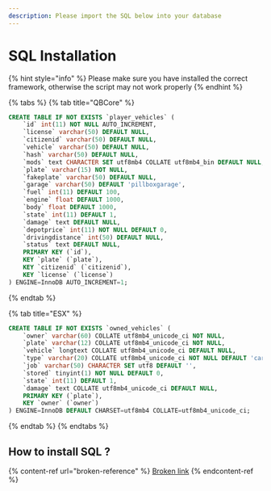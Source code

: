 ```yaml
---
description: Please import the SQL below into your database
---
```


# SQL Installation



{% hint style="info" %}
Please make sure you have installed the correct framework, otherwise the script may not work properly
{% endhint %}

{% tabs %}
{% tab title="QBCore" %}
```sql
CREATE TABLE IF NOT EXISTS `player_vehicles` (
    `id` int(11) NOT NULL AUTO_INCREMENT,
    `license` varchar(50) DEFAULT NULL,
    `citizenid` varchar(50) DEFAULT NULL,
    `vehicle` varchar(50) DEFAULT NULL,
    `hash` varchar(50) DEFAULT NULL,
    `mods` text CHARACTER SET utf8mb4 COLLATE utf8mb4_bin DEFAULT NULL,
    `plate` varchar(15) NOT NULL,
    `fakeplate` varchar(50) DEFAULT NULL,
    `garage` varchar(50) DEFAULT 'pillboxgarage',
    `fuel` int(11) DEFAULT 100,
    `engine` float DEFAULT 1000,
    `body` float DEFAULT 1000,
    `state` int(11) DEFAULT 1,
    `damage` text DEFAULT NULL,
    `depotprice` int(11) NOT NULL DEFAULT 0,
    `drivingdistance` int(50) DEFAULT NULL,
    `status` text DEFAULT NULL,
    PRIMARY KEY (`id`),
    KEY `plate` (`plate`),
    KEY `citizenid` (`citizenid`),
    KEY `license` (`license`)
) ENGINE=InnoDB AUTO_INCREMENT=1;
```
{% endtab %}

{% tab title="ESX" %}
```sql
CREATE TABLE IF NOT EXISTS `owned_vehicles` (
    `owner` varchar(60) COLLATE utf8mb4_unicode_ci NOT NULL,
    `plate` varchar(12) COLLATE utf8mb4_unicode_ci NOT NULL,
    `vehicle` longtext COLLATE utf8mb4_unicode_ci DEFAULT NULL,
    `type` varchar(20) COLLATE utf8mb4_unicode_ci NOT NULL DEFAULT 'car',
    `job` varchar(50) CHARACTER SET utf8 DEFAULT '',
    `stored` tinyint(1) NOT NULL DEFAULT 0,
    `state` int(11) DEFAULT 1,
    `damage` text COLLATE utf8mb4_unicode_ci DEFAULT NULL,
    PRIMARY KEY (`plate`),
    KEY `owner` (`owner`)
) ENGINE=InnoDB DEFAULT CHARSET=utf8mb4 COLLATE=utf8mb4_unicode_ci;
```
{% endtab %}
{% endtabs %}



## **How to install SQL ?**

{% content-ref url="broken-reference" %}
[Broken link](broken-reference)
{% endcontent-ref %}

